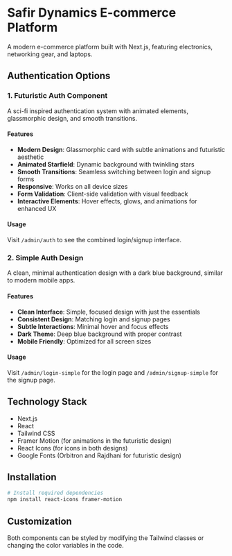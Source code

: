 # Safir Dynamics E-commerce Platform

A modern e-commerce platform built with Next.js, featuring electronics, networking gear, and laptops.

<!-- Updated for Vercel deployment fix -->

## Authentication Options

### 1. Futuristic Auth Component

A sci-fi inspired authentication system with animated elements, glassmorphic design, and smooth transitions.

#### Features

- **Modern Design**: Glassmorphic card with subtle animations and futuristic aesthetic
- **Animated Starfield**: Dynamic background with twinkling stars
- **Smooth Transitions**: Seamless switching between login and signup forms
- **Responsive**: Works on all device sizes
- **Form Validation**: Client-side validation with visual feedback
- **Interactive Elements**: Hover effects, glows, and animations for enhanced UX

#### Usage

Visit `/admin/auth` to see the combined login/signup interface.

### 2. Simple Auth Design

A clean, minimal authentication design with a dark blue background, similar to modern mobile apps.

#### Features

- **Clean Interface**: Simple, focused design with just the essentials
- **Consistent Design**: Matching login and signup pages
- **Subtle Interactions**: Minimal hover and focus effects
- **Dark Theme**: Deep blue background with proper contrast
- **Mobile Friendly**: Optimized for all screen sizes

#### Usage

Visit `/admin/login-simple` for the login page and `/admin/signup-simple` for the signup page.

## Technology Stack

- Next.js
- React
- Tailwind CSS
- Framer Motion (for animations in the futuristic design)
- React Icons (for icons in both designs)
- Google Fonts (Orbitron and Rajdhani for futuristic design)

## Installation

```bash
# Install required dependencies
npm install react-icons framer-motion
```

## Customization

Both components can be styled by modifying the Tailwind classes or changing the color variables in the code. 